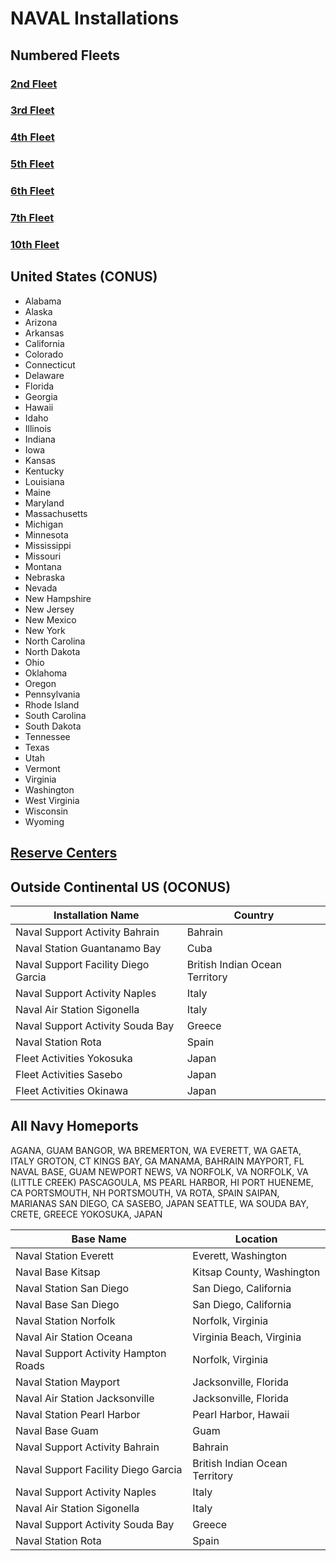 # NAVAL Installations

## Numbered Fleets

### [2nd Fleet](./fleets/2ndfleet.md)

### [3rd Fleet](./fleets/3rdfleet.md)

### [4th Fleet](./fleets/4thfleet.md)

### [5th Fleet](./fleets/5thfleet.md)

### [6th Fleet](./fleets/6thfleet.md)

### [7th Fleet](./fleets/7thfleet.md)

### [10th Fleet](./fleets/10thfleet.md)

## United States (CONUS)

- Alabama
- Alaska
- Arizona
- Arkansas
- California
- Colorado
- Connecticut
- Delaware
- Florida
- Georgia
- Hawaii
- Idaho
- Illinois
- Indiana
- Iowa
- Kansas
- Kentucky
- Louisiana
- Maine
- Maryland
- Massachusetts
- Michigan
- Minnesota
- Mississippi
- Missouri
- Montana
- Nebraska
- Nevada
- New Hampshire
- New Jersey
- New Mexico
- New York
- North Carolina
- North Dakota
- Ohio
- Oklahoma
- Oregon
- Pennsylvania
- Rhode Island
- South Carolina
- South Dakota
- Tennessee
- Texas
- Utah
- Vermont
- Virginia
- Washington
- West Virginia
- Wisconsin
- Wyoming

## [Reserve Centers](./reserveCenters.md)

## Outside Continental US (OCONUS)

| **Installation Name** | **Country** |
|-----------------------|--------------|
| Naval Support Activity Bahrain | Bahrain |
| Naval Station Guantanamo Bay | Cuba |
| Naval Support Facility Diego Garcia | British Indian Ocean Territory |
| Naval Support Activity Naples | Italy |
| Naval Air Station Sigonella | Italy |
| Naval Support Activity Souda Bay | Greece |
| Naval Station Rota | Spain |
| Fleet Activities Yokosuka | Japan |
| Fleet Activities Sasebo | Japan |
| Fleet Activities Okinawa | Japan |

## All Navy Homeports

AGANA, GUAM
BANGOR, WA
BREMERTON, WA
EVERETT, WA
GAETA, ITALY
GROTON, CT
KINGS BAY, GA
MANAMA, BAHRAIN
MAYPORT, FL
NAVAL BASE, GUAM
NEWPORT NEWS, VA
NORFOLK, VA
NORFOLK, VA (LITTLE CREEK)
PASCAGOULA, MS
PEARL HARBOR, HI
PORT HUENEME, CA
PORTSMOUTH, NH
PORTSMOUTH, VA
ROTA, SPAIN
SAIPAN, MARIANAS
SAN DIEGO, CA
SASEBO, JAPAN
SEATTLE, WA
SOUDA BAY, CRETE, GREECE
YOKOSUKA, JAPAN


| **Base Name** | **Location** |
|-----------------------|--------------|
| Naval Station Everett | Everett, Washington |
| Naval Base Kitsap | Kitsap County, Washington |
| Naval Station San Diego | San Diego, California |
| Naval Base San Diego | San Diego, California |
| Naval Station Norfolk | Norfolk, Virginia |
| Naval Air Station Oceana | Virginia Beach, Virginia |
| Naval Support Activity Hampton Roads | Norfolk, Virginia |
| Naval Station Mayport | Jacksonville, Florida |
| Naval Air Station Jacksonville | Jacksonville, Florida |
| Naval Station Pearl Harbor | Pearl Harbor, Hawaii |
| Naval Base Guam | Guam |
| Naval Support Activity Bahrain | Bahrain |
| Naval Support Facility Diego Garcia | British Indian Ocean Territory |
| Naval Support Activity Naples | Italy |
| Naval Air Station Sigonella | Italy |
| Naval Support Activity Souda Bay | Greece |
| Naval Station Rota | Spain |
